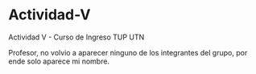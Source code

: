 # Actividad-V
Actividad V - Curso de Ingreso TUP UTN


Profesor, no volvio a aparecer ninguno de los integrantes del grupo, por ende solo aparece mi nombre.
